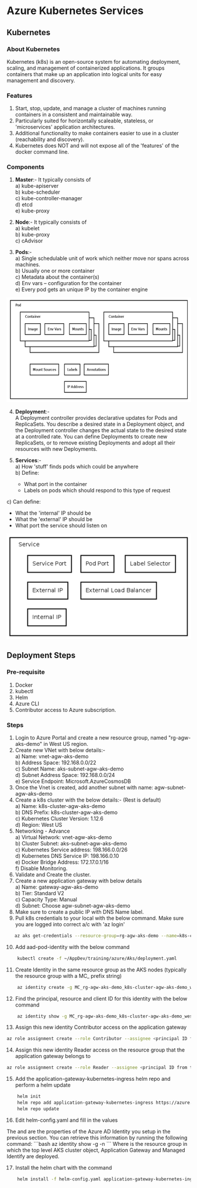 # Azure Kubernetes Services

## Kubernetes

### About Kubernetes
Kubernetes (k8s) is an open-source system for automating deployment, scaling, and management of containerized applications. It groups containers that make up an application into logical units for easy management and discovery.

### Features
1. Start, stop, update, and manage a cluster of machines running containers in a consistent and maintainable way.
2. Particularly suited for horizontally scaleable, stateless, or 'microservices' application architectures.
3. Additional functionality to make containers easier to use in a cluster (reachability and discovery).
4. Kubernetes does NOT and will not expose all of the 'features' of the docker command line.

### Components

1. <b>Master</b>:- It typically consists of </br>
a) kube-apiserver</br>
b) kube-scheduler</br>
c) kube-controller-manager</br>
d) etcd</br>
e) kube-proxy</br>

2. <b>Node</b>:- It typically consists of </br>
a) kubelet</br>
b) kube-proxy</br>
c) cAdvisor</br>

3. <b>Pods</b>:-</br>
a) Single schedulable unit of work which neither move nor spans across machines.</br>
b) Usually one or more container</br>
c) Metadata about the container(s)</br>
d) Env vars – configuration for the container</br>
e) Every pod gets an unique IP by the container engine</br>

![Pods](images/Pods.PNG)

4. <b>Deployment</b>:-</br>
A Deployment controller provides declarative updates for Pods and ReplicaSets. You describe a desired state in a Deployment object, and the Deployment controller changes the actual state to the desired state at a controlled rate. You can define Deployments to create new ReplicaSets, or to remove existing Deployments and adopt all their resources with new Deployments.

5. <b>Services</b>:-</br>
a) How 'stuff' finds pods which could be anywhere</br>
b) Define:
    <ul>
    <li> What port in the container</li>
    <li> Labels on pods which should respond to this type of request</li>
    </ul>
c) Can define:
    <ul>
    <li> What the 'internal' IP should be</li>
    <li> What the 'external' IP should be</li>
    <li> What port the service should listen on</li>
    </ul>

![Services](images/Services.PNG)

## Deployment Steps

### Pre-requisite

1. Docker
2. kubectl
3. Helm
4. Azure CLI
5. Contributor access to Azure subscription.

### Steps 

1. Login to Azure Portal and create a new resource group, named "rg-agw-aks-demo" in West US region.
2. Create new VNet with below details:-</br>
a) Name: vnet-agw-aks-demo </br>
b) Address Space: 192.168.0.0/22</br>
c) Subnet Name: aks-subnet-agw-aks-demo</br>
d) Subnet Address Space: 192.168.0.0/24</br>
e) Service Endpoint: Microsoft.AzureCosmosDB</br>
3. Once the Vnet is created, add another subnet with name: agw-subnet-agw-aks-demo</br>
4. Create a k8s cluster with the below details:- (Rest is default)</br>
a) Name: k8s-cluster-agw-aks-demo</br>
b) DNS Prefix: k8s-cluster-agw-aks-demo</br>
c) Kubernetes Cluster Version: 1.12.6</br>
d) Region: West US</br>
5. Networking - Advance</br>
a) Virtual Network: vnet-agw-aks-demo</br>
b) Cluster Subnet: aks-subnet-agw-aks-demo</br>
c) Kubernetes Service address: 198.166.0.0/26</br>
d) Kubernetes DNS Service IP: 198.166.0.10</br>
e) Docker Bridge Address: 172.17.0.1/16</br>
f) Disable Monitoring.</br>
6. Validate and Create the cluster.</br>
7. Create a new application gateway with below details</br>
a) Name: gateway-agw-aks-demo</br>
b) Tier: Standard V2</br>
c) Capacity Type: Manual</br>
d) Subnet: Choose agw-subnet-agw-aks-demo </br>
8. Make sure to create a public IP with DNS Name label.</br>
9. Pull k8s credentials to your local with the below command. Make sure you are logged into correct a/c with 'az login'
```bash
   az aks get-credentials --resource-group=rg-agw-aks-demo --name=k8s-cluster-agw-aks-demo
```
10. Add aad-pod-identity with the below command 
```bash
    kubectl create -f ~/AppDev/training/azure/Aks/deployment.yaml   
```
11. Create Identity in the same resource group as the AKS nodes (typically the resource group with a MC_ prefix string)
```bash 
    az identity create -g MC_rg-agw-aks-demo_k8s-cluster-agw-aks-demo_westus -n agw-aks-demo-user 
```
12. Find the principal, resource and client ID for this identity with the below command
```bash
    az identity show -g MC_rg-agw-aks-demo_k8s-cluster-agw-aks-demo_westus -n agw-aks-demo-user 
```
13. Assign this new identity Contributor access on the application gateway
```bash
az role assignment create --role Contributor --assignee <principal ID from the command above> --scope <Resource ID of Application Gateway>
```

14. Assign this new identity Reader access on the resource group that the application gateway belongs to
```bash
az role assignment create --role Reader --assignee <principal ID from the command above> --scope <Resource ID of Application Gateway Resource Group>
```

15. Add the application-gateway-kubernetes-ingress helm repo and perform a helm update
```bash
    helm init
    helm repo add application-gateway-kubernetes-ingress https://azure.github.io/application-gateway-kubernetes-ingress/helm/
    helm repo update
```

16. Edit helm-config.yaml and fill in the values 
<p>The <identity-resource-id> and <identity-client-id> are the properties of the Azure AD Identity you setup in the previous section. You can retrieve this information by running the following command:
```bash
    az identity show -g <resourcegroup> -n <identity-name> 
```
Where <resourcegroup> is the resource group in which the top level AKS cluster object, Application Gateway and Managed Identify are deployed.</p>

17. Install the helm chart with the command
```bash
    helm install -f helm-config.yaml application-gateway-kubernetes-ingress/ingress-azure
```

